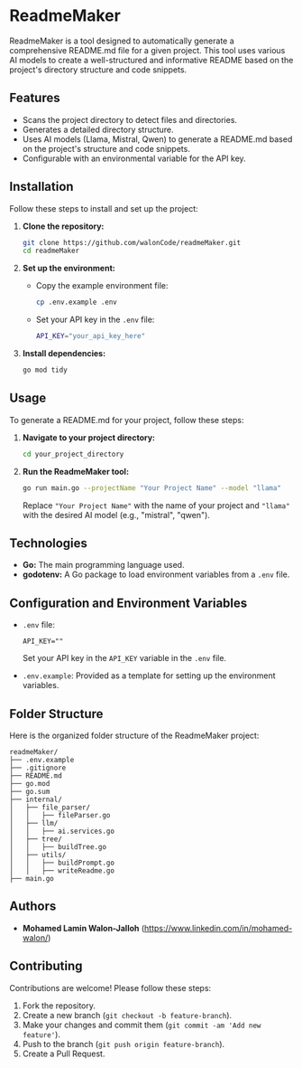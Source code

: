 # ReadmeMaker

ReadmeMaker is a tool designed to automatically generate a comprehensive README.md file for a given project. This tool uses various AI models to create a well-structured and informative README based on the project's directory structure and code snippets.

## Features

- Scans the project directory to detect files and directories.
- Generates a detailed directory structure.
- Uses AI models (Llama, Mistral, Qwen) to generate a README.md based on the project's structure and code snippets.
- Configurable with an environmental variable for the API key.

## Installation

Follow these steps to install and set up the project:

1. **Clone the repository:**
   ```sh
   git clone https://github.com/walonCode/readmeMaker.git
   cd readmeMaker
   ```

2. **Set up the environment:**
   - Copy the example environment file:
     ```sh
     cp .env.example .env
     ```
   - Set your API key in the `.env` file:
     ```sh
     API_KEY="your_api_key_here"
     ```

3. **Install dependencies:**
   ```sh
   go mod tidy
   ```

## Usage

To generate a README.md for your project, follow these steps:

1. **Navigate to your project directory:**
   ```sh
   cd your_project_directory
   ```

2. **Run the ReadmeMaker tool:**
   ```sh
   go run main.go --projectName "Your Project Name" --model "llama"
   ```
   Replace `"Your Project Name"` with the name of your project and `"llama"` with the desired AI model (e.g., "mistral", "qwen").

## Technologies

- **Go:** The main programming language used.
- **godotenv:** A Go package to load environment variables from a `.env` file.

## Configuration and Environment Variables

- `.env` file:
  ```plaintext
  API_KEY=""
  ```
  Set your API key in the `API_KEY` variable in the `.env` file.

- `.env.example`:
  Provided as a template for setting up the environment variables.

## Folder Structure

Here is the organized folder structure of the ReadmeMaker project:

```
readmeMaker/
├── .env.example
├── .gitignore
├── README.md
├── go.mod
├── go.sum
├── internal/
│   ├── file_parser/
│   │   ├── fileParser.go
│   ├── llm/
│   │   ├── ai.services.go
│   ├── tree/
│   │   ├── buildTree.go
│   ├── utils/
│   │   ├── buildPrompt.go
│   │   ├── writeReadme.go
├── main.go
```

## Authors

- **Mohamed Lamin Walon-Jalloh** (https://www.linkedin.com/in/mohamed-walon/)

## Contributing

Contributions are welcome! Please follow these steps:

1. Fork the repository.
2. Create a new branch (`git checkout -b feature-branch`).
3. Make your changes and commit them (`git commit -am 'Add new feature'`).
4. Push to the branch (`git push origin feature-branch`).
5. Create a Pull Request.